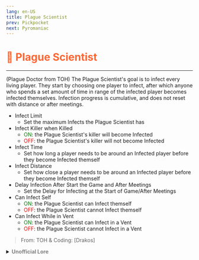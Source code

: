 ```yaml
---
lang: en-US
title: Plague Scientist
prev: Pickpocket
next: Pyromaniac
---
```


# <font color="#ff6633">🦠 <b>Plague Scientist</b></font> <Badge text="Killing" type="tip" vertical="middle"/>
---

(Plague Doctor from TOH)
The Plague Scientist's goal is to infect every living player.
They start by choosing one player to infect, after which anyone who spends a set amount of time in range of the infected player becomes infected themselves.
Infection progress is cumulative, and does not reset with distance or after meetings.

* Infect Limit
  * Set the maximum Infects the Plague Scientist has
* Infect Killer when Killed
  * <font color=green>ON</font>: the Plague Scientist's killer will become Infected
  * <font color=red>OFF</font>: the Plague Scientist's killer will not become Infected
* Infect Time
  * Set how long a player needs to be around an Infected player before they become Infected themself
* Infect Distance
  * Set how close a player needs to be around an Infected player before they become Infected themself
* Delay Infection After Start the Game and After Meetings
  * Set the Delay for Infecting at the Start of Game/After Meetings
* Can Infect Self
  * <font color=green>ON</font>: the Plague Scientist can Infect themself
  * <font color=red>OFF</font>: the Plague Scientist cannot Infect themself
* Can Infect While in Vent
  * <font color=green>ON</font>: the Plague Scientist can Infect in a Vent
  * <font color=red>OFF</font>: the Plague Scientist cannot Infect in a Vent

> From: TOH & Coding: [Drakos]

<details>
<summary><b><font color=gray>Unofficial Lore</font></b></summary>

Placeholder: This role is a ROLE OH EM GOSH
> Submitted by: Member
</details>